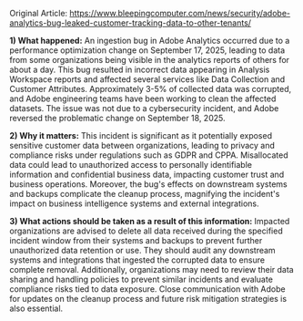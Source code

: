 Original Article: https://www.bleepingcomputer.com/news/security/adobe-analytics-bug-leaked-customer-tracking-data-to-other-tenants/

**1) What happened:** An ingestion bug in Adobe Analytics occurred due to a performance optimization change on September 17, 2025, leading to data from some organizations being visible in the analytics reports of others for about a day. This bug resulted in incorrect data appearing in Analysis Workspace reports and affected several services like Data Collection and Customer Attributes. Approximately 3-5% of collected data was corrupted, and Adobe engineering teams have been working to clean the affected datasets. The issue was not due to a cybersecurity incident, and Adobe reversed the problematic change on September 18, 2025.

**2) Why it matters:** This incident is significant as it potentially exposed sensitive customer data between organizations, leading to privacy and compliance risks under regulations such as GDPR and CPPA. Misallocated data could lead to unauthorized access to personally identifiable information and confidential business data, impacting customer trust and business operations. Moreover, the bug's effects on downstream systems and backups complicate the cleanup process, magnifying the incident's impact on business intelligence systems and external integrations.

**3) What actions should be taken as a result of this information:** Impacted organizations are advised to delete all data received during the specified incident window from their systems and backups to prevent further unauthorized data retention or use. They should audit any downstream systems and integrations that ingested the corrupted data to ensure complete removal. Additionally, organizations may need to review their data sharing and handling policies to prevent similar incidents and evaluate compliance risks tied to data exposure. Close communication with Adobe for updates on the cleanup process and future risk mitigation strategies is also essential.